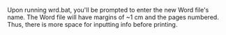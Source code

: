 Upon running wrd.bat, you'll be prompted to enter the new Word file's name.
The Word file will have margins of ~1 cm and the pages numbered.
Thus, there is more space for inputting info before printing.
